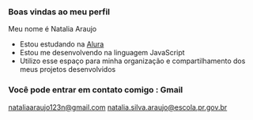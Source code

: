 ### Boas vindas ao meu perfil 

Meu nome é Natalia Araujo

- Estou estudando na [Alura](https://www.alura.com.br)
- Estou me desenvolvendo na linguagem JavaScript
- Utilizo esse espaço para minha organização e compartilhamento dos meus projetos desenvolvidos

### Você pode entrar em contato comigo : Gmail
nataliaaraujo123n@gmail.com
natalia.silva.araujo@escola.pr.gov.br
